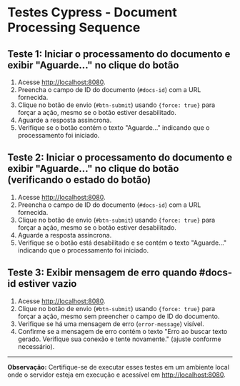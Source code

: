 # Testes Cypress - Document Processing Sequence

## Teste 1: Iniciar o processamento do documento e exibir "Aguarde..." no clique do botão

1. Acesse [http://localhost:8080](http://localhost:8080).
2. Preencha o campo de ID do documento (`#docs-id`) com a URL fornecida.
3. Clique no botão de envio (`#btn-submit`) usando `{force: true}` para forçar a ação, mesmo se o botão estiver desabilitado.
4. Aguarde a resposta assíncrona.
5. Verifique se o botão contém o texto "Aguarde..." indicando que o processamento foi iniciado.

## Teste 2: Iniciar o processamento do documento e exibir "Aguarde..." no clique do botão (verificando o estado do botão)

1. Acesse [http://localhost:8080](http://localhost:8080).
2. Preencha o campo de ID do documento (`#docs-id`) com a URL fornecida.
3. Clique no botão de envio (`#btn-submit`) usando `{force: true}` para forçar a ação, mesmo se o botão estiver desabilitado.
4. Aguarde a resposta assíncrona.
5. Verifique se o botão está desabilitado e se contém o texto "Aguarde..." indicando que o processamento foi iniciado.

## Teste 3: Exibir mensagem de erro quando #docs-id estiver vazio

1. Acesse [http://localhost:8080](http://localhost:8080).
2. Clique no botão de envio (`#btn-submit`) usando `{force: true}` para forçar a ação, mesmo sem preencher o campo de ID do documento.
3. Verifique se há uma mensagem de erro (`error-message`) visível.
4. Confirme se a mensagem de erro contém o texto "Erro ao buscar texto gerado. Verifique sua conexão e tente novamente." (ajuste conforme necessário).

---

**Observação:** Certifique-se de executar esses testes em um ambiente local onde o servidor esteja em execução e acessível em [http://localhost:8080](http://localhost:8080).
